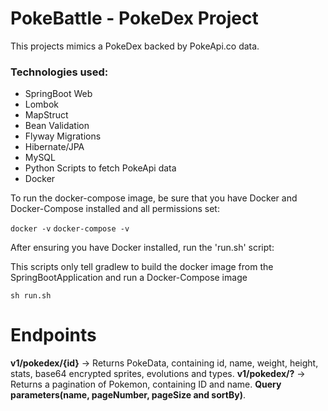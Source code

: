 # PokeBattle - PokeDex Project



This projects mimics a PokeDex backed by PokeApi.co data.

### Technologies used:
- SpringBoot Web
- Lombok 
- MapStruct
- Bean Validation
- Flyway Migrations
- Hibernate/JPA
- MySQL
- Python Scripts to fetch PokeApi data
- Docker


To run the docker-compose image, be sure that you have Docker and Docker-Compose installed and all permissions set:

`` docker -v `` 
`` docker-compose -v ``


After ensuring you have Docker installed, run the 'run.sh' script:

This scripts only tell gradlew to build the docker image from the SpringBootApplication and run a Docker-Compose image

`` sh run.sh ``

# Endpoints

**v1/pokedex/{id}** -> Returns PokeData, containing id, name, weight, height, stats, base64 encrypted sprites, evolutions and types.
**v1/pokedex/?** -> Returns a pagination of Pokemon, containing ID and name. **Query parameters(name, pageNumber, pageSize and sortBy)**.

